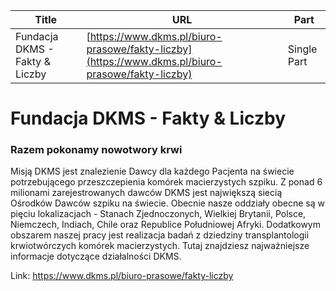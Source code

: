 | **Title**       | **URL**           | **Part**              |
|-----------------|-------------------|-----------------------|
| Fundacja DKMS - Fakty & Liczby          | [https://www.dkms.pl/biuro-prasowe/fakty-liczby](https://www.dkms.pl/biuro-prasowe/fakty-liczby)    | Single Part          |

# Fundacja DKMS - Fakty & Liczby 

### Razem pokonamy nowotwory krwi


Misją DKMS jest znalezienie Dawcy dla każdego Pacjenta na świecie potrzebującego przeszczepienia komórek macierzystych szpiku. Z ponad 6 milionami zarejestrowanych dawców DKMS jest największą siecią Ośrodków Dawców szpiku na świecie. Obecnie nasze oddziały obecne są w pięciu lokalizacjach \- Stanach Zjednoczonych, Wielkiej Brytanii, Polsce, Niemczech, Indiach, Chile oraz Republice Południowej Afryki. Dodatkowym obszarem naszej pracy jest realizacja badań z dziedziny transplantologii krwiotwórczych komórek macierzystych. Tutaj znajdziesz najważniejsze informacje dotyczące działalności DKMS.



Link: https://www.dkms.pl/biuro-prasowe/fakty-liczby

